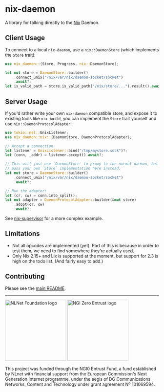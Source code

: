 <!-- SPDX-License-Identifier: CC-BY-SA-4.0 -->
<!-- SPDX-FileCopyrightText: 2024 embr <git@liclac.eu> -->
<!-- SPDX-FileCopyrightText: 2024 Wavelens UG <info@wavelens.io> -->

nix-daemon
==========

A library for talking directly to the [Nix](https://nixos.org) Daemon.

Client Usage
------------

To connect to a local `nix-daemon`, use a `nix::DaemonStore` (which implements the
`Store` trait):

```rust
use nix_daemon::{Store, Progress, nix::DaemonStore};

let mut store = DaemonStore::builder()
    .connect_unix("/nix/var/nix/daemon-socket/socket")
    .await?;
let is_valid_path = store.is_valid_path("/nix/store/...").result().await?;
```

Server Usage
------------

If you'd rather write your own `nix-daemon` compatible store, and expose it to existing
tools like `nix-build`, you can implement the `Store` trait yourself and use
`nix::DaemonProtocolAdapter`:

```rust
use tokio::net::UnixListener;
use nix_daemon::nix::{DaemonStore, DaemonProtocolAdapter};

// Accept a connection.
let listener = UnixListener::bind("/tmp/mystore.sock")?;
let (conn, _addr) = listener.accept().await?;

// This will just use `DaemonStore` to proxy to the normal daemon, but you can
// pass your own `Store` implementation here instead.
let mut store = DaemonStore::builder()
    .connect_unix("/nix/var/nix/daemon-socket/socket")
    .await?;

// Run the adapter!
let (cr, cw) = conn.into_split();
let mut adapter = DaemonProtocolAdapter::builder(&mut store)
    .adopt(cr, cw)
    .await?;
```

See [nix-supervisor](https://codeberg.org/gorgon/gorgon/src/branch/main/nix-supervisor) for a more complex example.

Limitations
-----------

- Not all opcodes are implemented (yet). Part of this is because in order to test them, we need to find somewhere they're actually used.
- Only Nix 2.15+ and Lix is supported at the moment, but support for 2.3 is high on the todo list. (And fairly easy to add.)

Contributing
------------

Please see the [main README](..#contributing).

---

[<img src="https://nlnet.nl/logo/banner.svg" width="200" alt="NLNet Foundation logo" />](https://nlnet.nl/)
[<img src="https://nlnet.nl/image/logos/NGI0Entrust_tag.svg" width="200" alt="NGI Zero Entrust logo" />](https://nlnet.nl/NGI0/)

This project was funded through the NGI0 Entrust Fund, a fund established by NLnet with financial support from the European Commission's Next Generation Internet programme, under the aegis of DG Communications Networks, Content and Technology under grant agreement Nº 101069594.
